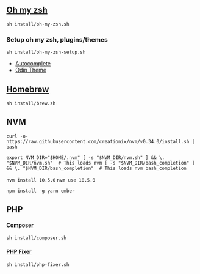 ## [Oh my zsh](https://github.com/robbyrussell/oh-my-zsh)

`sh install/oh-my-zsh.sh`

### Setup oh my zsh, plugins/themes

`sh install/oh-my-zsh-setup.sh`

* [Autocomplete](https://gist.github.com/dogrocker/1efb8fd9427779c827058f873b94df95)
* [Odin Theme](https://github.com/tylerreckart/odin.git)

## [Homebrew](https://brew.sh/)
`sh install/brew.sh`

## NVM
`curl -o- https://raw.githubusercontent.com/creationix/nvm/v0.34.0/install.sh | bash`

`export NVM_DIR="$HOME/.nvm"
[ -s "$NVM_DIR/nvm.sh" ] && \. "$NVM_DIR/nvm.sh"  # This loads nvm
[ -s "$NVM_DIR/bash_completion" ] && \. "$NVM_DIR/bash_completion"  # This loads nvm bash_completion`

`nvm install 10.5.0`
`nvm use 10.5.0`

`npm install -g yarn ember`

## PHP

#### [Composer](https://getcomposer.org/doc/00-intro.md)
`sh install/composer.sh`

#### [PHP Fixer](https://github.com/FriendsOfPHP/PHP-CS-Fixer)
`sh install/php-fixer.sh`
